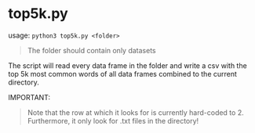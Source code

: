 # top5k.py
usage:
`python3 top5k.py <folder>`

> The folder should contain only datasets

The script will read every data frame in the folder and write a
csv with the top 5k most common words of all data frames combined
to the current directory.

IMPORTANT:
> Note that the row at which it looks for is currently hard-coded to 2.
> Furthermore, it only look for .txt files in the directory!
